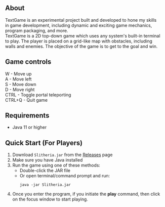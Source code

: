 ## About
TextGame is an experimental project built and developed to hone my skills in game development, including dynamic and exciting game mechanics, program packaging, and more. <br/>
TextGame is a 2D top-down game which uses any system's built-in terminal to play. The player is placed on a grid-like map with obstacles, including walls and enemies. The objective of the game is to get to the goal and win.

## Game controls
  W - Move up <br/>
  A - Move left <br/>
  S - Move down <br/>
  D - Move right <br/>
  CTRL - Toggle portal teleporting <br/>
  CTRL+Q - Quit game <br/>

## Requirements
- Java 11 or higher

## Quick Start (For Players)
1. Download `Slitheria.jar` from the [Releases](../../releases) page
2. Make sure you have Java installed
3. Run the game using one of these methods:
   - Double-click the JAR file
   - Or open terminal/command prompt and run:
     ```
     java -jar Slitheria.jar
     ```
4. Once you enter the program, if you initiate the **play** command, then click on the focus window to start playing.
